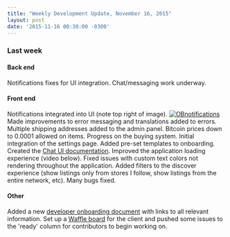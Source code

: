 ```yaml
---
title: "Weekly Development Update, November 16, 2015" 
layout: post
date: '2015-11-16 00:30:00 -0300'
---
```

        
### Last week

#### Back end

Notifications fixes for UI integration. Chat/messaging work underway.

#### Front end

Notifications integrated into UI (note top right of image). [![OBnotifications](https://blog.openbazaar.org/wp-content/uploads/2015/11/OBnotifications-1024x206.png)](https://blog.openbazaar.org/wp-content/uploads/2015/11/OBnotifications.png) Made improvements to error messaging and translations added to errors. Multiple shipping addresses added to the admin panel. Bitcoin prices down to 0.0001 allowed on items. Progress on the buying system. Initial integration of the settings page. Added pre-set templates to onboarding. Created the [Chat UI documentation](https://redpen.io/czc811ce55b4ea9bab). Improved the application loading experience (video below). Fixed issues with custom text colors not rendering throughout the application. Added filters to the discover experience (show listings only from stores I follow, show listings from the entire network, etc). Many bugs fixed. 

#### Other

Added a new [developer onboarding document](https://github.com/OpenBazaar/OpenBazaar/wiki/06.-Developers) with links to all relevant information. Set up a [Waffle board](https://waffle.io/OpenBazaar/OpenBazaar-Client) for the client and pushed some issues to the 'ready' column for contributors to begin working on.